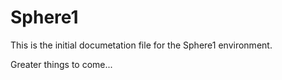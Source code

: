 # Sphere1

This is the initial documetation file for the Sphere1 environment.

Greater things to come...
